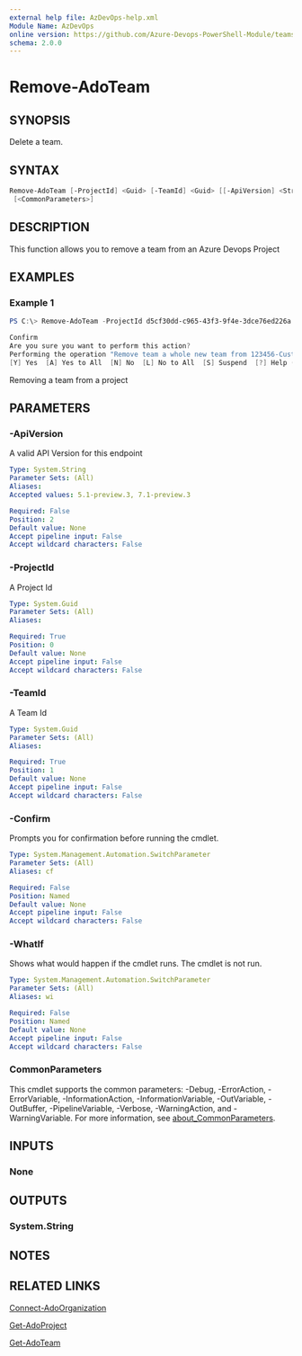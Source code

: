 ```yaml
---
external help file: AzDevOps-help.xml
Module Name: AzDevOps
online version: https://github.com/Azure-Devops-PowerShell-Module/teams/blob/master/docs/Remove-AdoTeam.md#remove-adoteam
schema: 2.0.0
---
```


# Remove-AdoTeam

## SYNOPSIS

Delete a team.

## SYNTAX

```powershell
Remove-AdoTeam [-ProjectId] <Guid> [-TeamId] <Guid> [[-ApiVersion] <String>] [-WhatIf] [-Confirm]
 [<CommonParameters>]
```

## DESCRIPTION

This function allows you to remove a team from an Azure Devops Project

## EXAMPLES

### Example 1

```powershell
PS C:\> Remove-AdoTeam -ProjectId d5cf30dd-c965-43f3-9f4e-3dce76ed226a -TeamId 9a305dd2-d928-44ab-84bf-03ccaa9b54c4

Confirm
Are you sure you want to perform this action?
Performing the operation "Remove team a whole new team from 123456-CustomerAccount Azure Devops Projects" on target "Delete".
[Y] Yes  [A] Yes to All  [N] No  [L] No to All  [S] Suspend  [?] Help (default is "Y"): y
```

Removing a team from a project

## PARAMETERS

### -ApiVersion

A valid API Version for this endpoint

```yaml
Type: System.String
Parameter Sets: (All)
Aliases:
Accepted values: 5.1-preview.3, 7.1-preview.3

Required: False
Position: 2
Default value: None
Accept pipeline input: False
Accept wildcard characters: False
```

### -ProjectId

A Project Id

```yaml
Type: System.Guid
Parameter Sets: (All)
Aliases:

Required: True
Position: 0
Default value: None
Accept pipeline input: False
Accept wildcard characters: False
```

### -TeamId

A Team Id

```yaml
Type: System.Guid
Parameter Sets: (All)
Aliases:

Required: True
Position: 1
Default value: None
Accept pipeline input: False
Accept wildcard characters: False
```

### -Confirm

Prompts you for confirmation before running the cmdlet.

```yaml
Type: System.Management.Automation.SwitchParameter
Parameter Sets: (All)
Aliases: cf

Required: False
Position: Named
Default value: None
Accept pipeline input: False
Accept wildcard characters: False
```

### -WhatIf

Shows what would happen if the cmdlet runs.
The cmdlet is not run.

```yaml
Type: System.Management.Automation.SwitchParameter
Parameter Sets: (All)
Aliases: wi

Required: False
Position: Named
Default value: None
Accept pipeline input: False
Accept wildcard characters: False
```

### CommonParameters

This cmdlet supports the common parameters: -Debug, -ErrorAction, -ErrorVariable, -InformationAction, -InformationVariable, -OutVariable, -OutBuffer, -PipelineVariable, -Verbose, -WarningAction, and -WarningVariable. For more information, see [about_CommonParameters](http://go.microsoft.com/fwlink/?LinkID=113216).

## INPUTS

### None

## OUTPUTS

### System.String

## NOTES

## RELATED LINKS

[Connect-AdoOrganization](https://github.com/Azure-Devops-PowerShell-Module/core/blob/master/docs/Connect-AdoOrganization.md#connect-adoorganization)

[Get-AdoProject](https://github.com/Azure-Devops-PowerShell-Module/core/blob/master/docs/Get-AdoProject.md#Get-adoproject)

[Get-AdoTeam](https://github.com/Azure-Devops-PowerShell-Module/core/blob/master/docs/Get-AdoTeam.md#get-adoteam)

